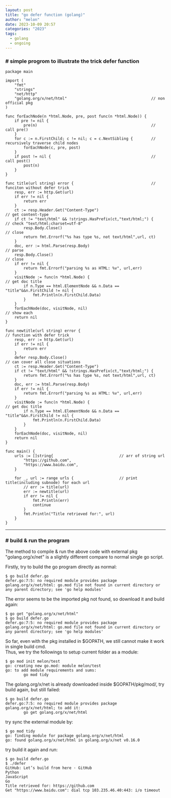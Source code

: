```yaml
---
layout: post
title: "go defer function (golang)"
author: "melon"
date: 2023-10-09 20:57
categories: "2023"
tags:
  - golang
  - ongoing
---
```


### # simple progrom to illustrate the trick defer function
```text
package main

import (
    "fmt"
    "strings"
    "net/http"
    "golang.org/x/net/html"                                     // non official pkg
)

func forEachNode(n *html.Node, pre, post func(n *html.Node)) {
    if pre != nil {
        pre(n)                                                  // call pre()
    }
    for c := n.FirstChild; c != nil; c = c.NextSibling {        // recursively traverse child nodes
        forEachNode(c, pre, post)
    }
    if post != nil {                                            // call post()
        post(n)
    }
}

func title(url string) error {                                  // funciton without defer trick
    resp, err := http.Get(url)
    if err != nil {
        return err
    }
    ct := resp.Header.Get("Content-Type")                                          // get content-type
    if ct != "text/html" && !strings.HasPrefix(ct,"text/html;") {                  // check "text/html;charset=utf-8"
        resp.Body.Close()                                                          // close
        return fmt.Errorf("%s has type %s, not text/html",url, ct)
    }
    doc, err := html.Parse(resp.Body)                                              // parse
    resp.Body.Close()                                                              // close
    if err != nil {
        return fmt.Errorf("parsing %s as HTML: %v", url,err)
    }
    visitNode := func(n *html.Node) {                                              // get doc title
        if n.Type == html.ElementNode && n.Data == "title"&&n.FirstChild != nil {
            fmt.Println(n.FirstChild.Data)
        }
    }
    forEachNode(doc, visitNode, nil)                                               // show each
    return nil
}

func newtitle(url string) error {                                                  // function with defer trick
    resp, err := http.Get(url)
    if err != nil {
        return err
    }
    defer resp.Body.Close()                                                        // can cover all close situations
    ct := resp.Header.Get("Content-Type")
    if ct != "text/html" && !strings.HasPrefix(ct,"text/html;") {
        return fmt.Errorf("%s has type %s, not text/html",url, ct)
    }
    doc, err := html.Parse(resp.Body)
    if err != nil {
        return fmt.Errorf("parsing %s as HTML: %v", url,err)
    }
    visitNode := func(n *html.Node) {                                              // get doc title
        if n.Type == html.ElementNode && n.Data == "title"&&n.FirstChild != nil {
            fmt.Println(n.FirstChild.Data)
        }
    }
    forEachNode(doc, visitNode, nil)
    return nil
}

func main() {
    urls := []string{                             // arr of string url
        "https://github.com", 
        "https://www.baidu.com",
    }

    for _, url := range urls {                    // print title(including subnode) for each url
        // err := title(url)
        err := newtitle(url)
        if err != nil {
            fmt.Println(err)
            continue
        }
        fmt.Println("Title retrieved for:", url)
    }
}
```

<hr>

### # build & run the program
The method to compile & run the above code with external pkg "golang.org/x/net" is a slightly different compare to normal single go script.

Firstly, try to build the go program directly as normal:
```text
$ go build defer.go
defer.go:7:5: no required module provides package golang.org/x/net/html: go.mod file not found in current directory or any parent directory; see 'go help modules'
```
The error seems to be the imported pkg not found, so download it and build again:
```text
$ go get "golang.org/x/net/html"
$ go build defer.go
defer.go:7:5: no required module provides package golang.org/x/net/html: go.mod file not found in current directory or any parent directory; see 'go help modules'
```
So far, even with the pkg installed in $GOPATH, we still cannot make it work in single build cmd.  
Thus, we try the followings to setup current folder as a module:
```text
$ go mod init melon/test
go: creating new go.mod: module melon/test
go: to add module requirements and sums:
        go mod tidy
```
The golang.org/x/net is already downloaded inside $GOPATH/pkg/mod/, try build again, but still failed:
```text
$ go build defer.go
defer.go:7:5: no required module provides package golang.org/x/net/html; to add it:
        go get golang.org/x/net/html
```
try sync the external module by:
```text
$ go mod tidy
go: finding module for package golang.org/x/net/html
go: found golang.org/x/net/html in golang.org/x/net v0.16.0
```
try build it again and run:
```text
$ go build defer.go
$ ./defer
GitHub: Let’s build from here · GitHub
Python
JavaScript
Go
Title retrieved for: https://github.com
Get "https://www.baidu.com": dial tcp 103.235.46.40:443: i/o timeout
```
